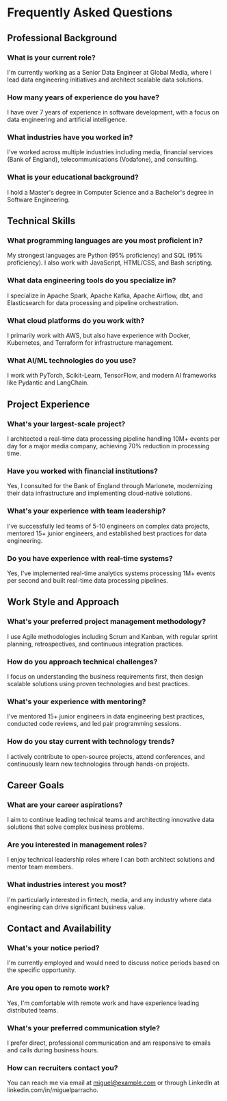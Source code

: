 # Frequently Asked Questions

## Professional Background

### What is your current role?
I'm currently working as a Senior Data Engineer at Global Media, where I lead data engineering initiatives and architect scalable data solutions.

### How many years of experience do you have?
I have over 7 years of experience in software development, with a focus on data engineering and artificial intelligence.

### What industries have you worked in?
I've worked across multiple industries including media, financial services (Bank of England), telecommunications (Vodafone), and consulting.

### What is your educational background?
I hold a Master's degree in Computer Science and a Bachelor's degree in Software Engineering.

## Technical Skills

### What programming languages are you most proficient in?
My strongest languages are Python (95% proficiency) and SQL (95% proficiency). I also work with JavaScript, HTML/CSS, and Bash scripting.

### What data engineering tools do you specialize in?
I specialize in Apache Spark, Apache Kafka, Apache Airflow, dbt, and Elasticsearch for data processing and pipeline orchestration.

### What cloud platforms do you work with?
I primarily work with AWS, but also have experience with Docker, Kubernetes, and Terraform for infrastructure management.

### What AI/ML technologies do you use?
I work with PyTorch, Scikit-Learn, TensorFlow, and modern AI frameworks like Pydantic and LangChain.

## Project Experience

### What's your largest-scale project?
I architected a real-time data processing pipeline handling 10M+ events per day for a major media company, achieving 70% reduction in processing time.

### Have you worked with financial institutions?
Yes, I consulted for the Bank of England through Marionete, modernizing their data infrastructure and implementing cloud-native solutions.

### What's your experience with team leadership?
I've successfully led teams of 5-10 engineers on complex data projects, mentored 15+ junior engineers, and established best practices for data engineering.

### Do you have experience with real-time systems?
Yes, I've implemented real-time analytics systems processing 1M+ events per second and built real-time data processing pipelines.

## Work Style and Approach

### What's your preferred project management methodology?
I use Agile methodologies including Scrum and Kanban, with regular sprint planning, retrospectives, and continuous integration practices.

### How do you approach technical challenges?
I focus on understanding the business requirements first, then design scalable solutions using proven technologies and best practices.

### What's your experience with mentoring?
I've mentored 15+ junior engineers in data engineering best practices, conducted code reviews, and led pair programming sessions.

### How do you stay current with technology trends?
I actively contribute to open-source projects, attend conferences, and continuously learn new technologies through hands-on projects.

## Career Goals

### What are your career aspirations?
I aim to continue leading technical teams and architecting innovative data solutions that solve complex business problems.

### Are you interested in management roles?
I enjoy technical leadership roles where I can both architect solutions and mentor team members.

### What industries interest you most?
I'm particularly interested in fintech, media, and any industry where data engineering can drive significant business value.

## Contact and Availability

### What's your notice period?
I'm currently employed and would need to discuss notice periods based on the specific opportunity.

### Are you open to remote work?
Yes, I'm comfortable with remote work and have experience leading distributed teams.

### What's your preferred communication style?
I prefer direct, professional communication and am responsive to emails and calls during business hours.

### How can recruiters contact you?
You can reach me via email at miguel@example.com or through LinkedIn at linkedin.com/in/miguelparracho.
